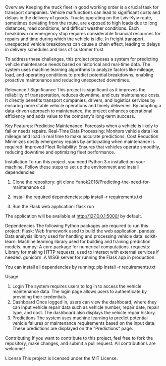 Overview
Keeping the truck fleet in good working order is a crucial task for transport companies. Vehicle malfunctions can lead to significant costs and delays in the delivery of goods. Trucks operating on the Lviv-Kyiv route, sometimes deviating from the route, are exposed to high loads due to long distances, road conditions, and difficult weather conditions. Each breakdown or emergency stop requires considerable financial resources for repairs and time during which the vehicle is idle. In freight transport, unexpected vehicle breakdowns can cause a chain effect, leading to delays in delivery schedules and loss of customer trust.

To address these challenges, this project proposes a system for predicting vehicle maintenance needs based on historical and real-time data. The system uses machine learning algorithms to analyze factors like mileage, load, and operating conditions to predict potential breakdowns, enabling proactive maintenance and reducing unexpected downtimes.

Relevance / Significance
This project is significant as it improves the reliability of transportation, reduces downtime, and cuts maintenance costs. It directly benefits transport companies, drivers, and logistics services by ensuring more stable vehicle operations and timely deliveries. By adopting a data-driven approach to maintenance, the project enhances operational efficiency and adds value to the company's long-term success.

Key Features:
Predictive Maintenance: Forecasts when a vehicle is likely to fail or needs repairs.
Real-Time Data Processing: Monitors vehicle data like mileage and load in real time to make accurate predictions.
Cost Reduction: Minimizes costly emergency repairs by anticipating when maintenance is required.
Improved Fleet Reliability: Ensures that vehicles operate smoothly, reducing downtime and optimizing fleet performance.

Installation
To run this project, you need Python 3.x installed on your machine. Follow these steps to set up the environment and install dependencies:

1. Clone the repository:
git clone Yanok2018/Predicting-the-need-for-maintenance
cd <repository-directory>

2. Install the required dependencies:
pip install -r requirements.txt

3. Run the Flask web application:
flask run

The application will be available at http://127.0.0.1:5000/ by default.

Dependencies
The following Python packages are required to run this project:
Flask: Web framework used to build the web application.
pandas: Data analysis library used for handling and processing vehicle data.
scikit-learn: Machine learning library used for building and training prediction models.
numpy: A core package for numerical computations.
requests: Library for making HTTP requests, used to interact with external services if needed.
gunicorn: A WSGI server for running the Flask app in production.

You can install all dependencies by running:
pip install -r requirements.txt

Usage
1. Login
The system requires users to log in to access the vehicle maintenance data. The login page allows users to authenticate by providing their credentials.
2. Dashboard
Once logged in, users can view the dashboard, where they can input vehicle repair data such as vehicle number, repair date, repair type, and cost. The dashboard also displays the vehicle repair history.
3. Predictions
The system uses machine learning to predict potential vehicle failures or maintenance requirements based on the input data. These predictions are displayed on the "Predictions" page.

Contributing
If you want to contribute to this project, feel free to fork the repository, make changes, and submit a pull request. All contributions are welcome!

License
This project is licensed under the MIT License.